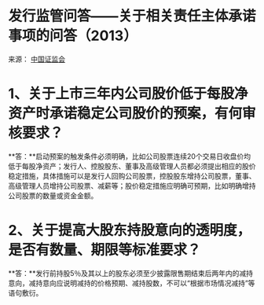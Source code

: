# 发行监管问答——关于相关责任主体承诺事项的问答（2013）

来源： [中国证监会](http://www.csrc.gov.cn/pub/newsite/fxjgb/fxbzcfg/fxbfxjgwd/201312/t20131227_240451.html)

# 1、关于上市三年内公司股价低于每股净资产时承诺稳定公司股价的预案，有何审核要求？

**答：**启动预案的触发条件必须明确，比如公司股票连续20个交易日收盘价均低于每股净资产；发行人、控股股东、董事及高级管理人员都必须提出相应的股价稳定措施，具体措施可以是发行人回购公司股票，控股股东增持公司股票，董事、高级管理人员增持公司股票、减薪等；股价稳定措施应明确可预期，比如明确增持公司股票的数量或资金金额。

# 2、关于提高大股东持股意向的透明度，是否有数量、期限等标准要求？

**答：**发行前持股5％及其以上的股东必须至少披露限售期结束后两年内的减持意向，减持意向应说明减持的价格预期、减持股数，不可以“根据市场情况减持”等语句敷衍。
